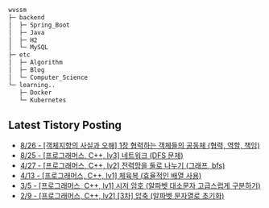
```bash
wvssm
├─ backend
│  ├─ Spring_Boot     
│  ├─ Java
│  ├─ H2
│  └─ MySQL  
├─ etc         
│  ├─ Algorithm  
│  ├─ Blog
│  └─ Computer_Science   
└─ learning..       
   ├─ Docker
   └─ Kubernetes           

```  

## Latest Tistory Posting<div class=blog-post text-align='left'>
 - [8/26 - [객체지향의 사실과 오해] 1장 협력하는 객체들의 공동체 (협력, 역할, 책임)](https://wvssm.tistory.com/entry/%EA%B0%9D%EC%B2%B4%EC%A7%80%ED%96%A5%EC%9D%98-%EC%82%AC%EC%8B%A4%EA%B3%BC-%EC%98%A4%ED%95%B4-1%EC%9E%A5-%ED%98%91%EB%A0%A5%ED%95%98%EB%8A%94-%EA%B0%9D%EC%B2%B4%EB%93%A4%EC%9D%98-%EA%B3%B5%EB%8F%99%EC%B2%B4-%ED%98%91%EB%A0%A5-%EC%97%AD%ED%95%A0-%EC%B1%85%EC%9E%84)
 - [8/25 - [프로그래머스, C++, lv3]  네트워크 (DFS 문제)](https://wvssm.tistory.com/entry/%ED%94%84%EB%A1%9C%EA%B7%B8%EB%9E%98%EB%A8%B8%EC%8A%A4-C-%EB%84%A4%ED%8A%B8%EC%9B%8C%ED%81%AC-DFS-%EB%AC%B8%EC%A0%9C)
 - [4/27 - [프로그래머스, C++, lv2] 전력망을 둘로 나누기 (그래프, bfs)](https://wvssm.tistory.com/entry/%ED%94%84%EB%A1%9C%EA%B7%B8%EB%9E%98%EB%A8%B8%EC%8A%A4-C-lv2-%EC%A0%84%EB%A0%A5%EB%A7%9D%EC%9D%84-%EB%91%98%EB%A1%9C-%EB%82%98%EB%88%84%EA%B8%B0-%EA%B7%B8%EB%9E%98%ED%94%84-bfs)
 - [4/13 - [프로그래머스, C++, lv1] 체육복 (효율적인 배열 사용)](https://wvssm.tistory.com/entry/%ED%94%84%EB%A1%9C%EA%B7%B8%EB%9E%98%EB%A8%B8%EC%8A%A4-C-lv1-%EC%B2%B4%EC%9C%A1%EB%B3%B5-%ED%9A%A8%EC%9C%A8%EC%A0%81%EC%9D%B8-%EB%B0%B0%EC%97%B4-%EC%82%AC%EC%9A%A9)
 - [3/5 - [프로그래머스, C++, lv1] 시저 암호 (알파벳 대소문자 고급스럽게 구분하기)](https://wvssm.tistory.com/entry/%ED%94%84%EB%A1%9C%EA%B7%B8%EB%9E%98%EB%A8%B8%EC%8A%A4-C-lv1-%EC%8B%9C%EC%A0%80-%EC%95%94%ED%98%B8-%EC%95%8C%ED%8C%8C%EB%B2%B3-%EB%8C%80%EC%86%8C%EB%AC%B8%EC%9E%90-%EA%B3%A0%EA%B8%89%EC%8A%A4%EB%9F%BD%EA%B2%8C-%EA%B5%AC%EB%B6%84%ED%95%98%EA%B8%B0)
 - [2/9 - [프로그래머스, C++, lv2] [3차] 압축 (알파벳 문자열로 초기화)](https://wvssm.tistory.com/entry/%ED%94%84%EB%A1%9C%EA%B7%B8%EB%9E%98%EB%A8%B8%EC%8A%A4-C-lv2-3%EC%B0%A8-%EC%95%95%EC%B6%95-%EC%95%8C%ED%8C%8C%EB%B2%B3-%EB%AC%B8%EC%9E%90%EC%97%B4%EB%A1%9C-%EC%B4%88%EA%B8%B0%ED%99%94)

</div>
</div>
